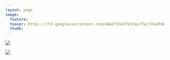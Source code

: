 ```yaml
---
layout: page
image:
  feature:
  teaser: https://lh3.googleusercontent.com/AAb8TISkZYkSYqu7TkjY7kw9hQxwL0qUIeHZbjcB11Q=w245
  thumb:
---
```


[![](https://lh3.googleusercontent.com/RsVBQLStiq9EnWz9gutrh8ohuuhVp5vDNRDHcQQMyy8=w800)](https://lh3.googleusercontent.com/RsVBQLStiq9EnWz9gutrh8ohuuhVp5vDNRDHcQQMyy8=s0)

[![](https://lh3.googleusercontent.com/Nco1wAJgOB5yzL-kR6pHDzX7K2FSu4kU8kBR2OFfEsc=w800)](https://lh3.googleusercontent.com/Nco1wAJgOB5yzL-kR6pHDzX7K2FSu4kU8kBR2OFfEsc=s0)
